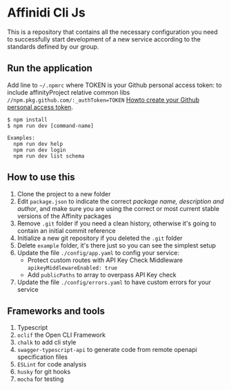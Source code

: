 # Affinidi Cli Js

This is a repository that contains all the necessary configuration you need to successfully start development of a new service according to the standards defined by our group.

## Run the application

Add line to `~/.npmrc` where TOKEN is your Github personal access token: to include affinityProject relative common libs
`//npm.pkg.github.com/:_authToken=TOKEN`
[Howto create your Github personal access token](https://help.github.com/en/github/authenticating-to-github/creating-a-personal-access-token-for-the-command-line).

```shell script
$ npm install
$ npm run dev [command-name]

Examples: 
  npm run dev help
  npm run dev login
  npm run dev list schema
```

## How to use this

1. Clone the project to a new folder
2. Edit `package.json` to indicate the correct *package name, description and author*, and make sure you are using the correct or most current stable versions of the Affinity packages
3. Remove `.git` folder if you need a clean history, otherwise it's going to contain an initial commit reference
4. Initialize a new git repository if you deleted the `.git` folder
5. Delete `example` folder, it's there just so you can see the simplest setup
6. Update the file `./config/app.yaml` to config your service:
    - Protect custom routes with API Key Check Middleware `apikeyMiddlewareEnabled: true`
    - Add `publicPaths` to array to overpass API Key check
7. Update the file `./config/errors.yaml` to have custom errors for your service

## Frameworks and tools

1. Typescript
2. `oclif` the Open CLI Framework
3. `chalk` to add cli style
4. `swagger-typescript-api` to generate code from remote openapi specification files
5. `ESLint` for code analysis
6. `husky` for git hooks
7. `mocha` for testing
